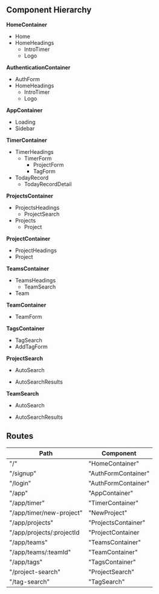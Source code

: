 ## Component Hierarchy

**HomeContainer**
- Home
- HomeHeadings
  * IntroTimer
  * Logo

**AuthenticationContainer**
- AuthForm
- HomeHeadings
  * IntroTimer
  * Logo

 **AppContainer**
- Loading
- Sidebar

**TimerContainer**
- TimerHeadings
  * TimerForm
    + ProjectForm
    + TagForm
- TodayRecord
  * TodayRecordDetail

**ProjectsContainer**
- ProjectsHeadings
  * ProjectSearch
- Projects
  * Project

**ProjectContainer**
- ProjectHeadings
- Project

**TeamsContainer**
- TeamsHeadings
  * TeamSearch
- Team

**TeamContainer**
- TeamForm

**TagsContainer**
- TagSearch
- AddTagForm

**ProjectSearch**
+ AutoSearch
* AutoSearchResults

**TeamSearch**
+ AutoSearch
* AutoSearchResults


## Routes

|Path   | Component   |
|-------|-------------|
| "/" | "HomeContainer" |
| "/signup" | "AuthFormContainer" |
| "/login" | "AuthFormContainer" |
| "/app" | "AppContainer" |
| "/app/timer" | "TimerContainer" |
| "/app/timer/new-project" | "NewProject" |
| "/app/projects" | "ProjectsContainer" |
| "/app/projects/:projectId | "ProjectContainer |
| "/app/teams" | "TeamsContainer" |
| "/app/teams/:teamId" | "TeamContainer" |
| "/app/tags" | "TagsContainer" |
| "/project-search" | "ProjectSearch" |
| "/tag-search" | "TagSearch" |
